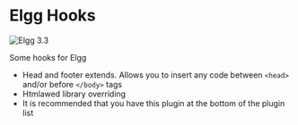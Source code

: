 Elgg Hooks
===============================
![Elgg 3.3](https://img.shields.io/badge/Elgg-3.3-orange.svg?style=flat-square)

Some hooks for Elgg

* Head and footer extends. Allows you to insert any code between ```<head>``` and/or before ```</body>``` tags
* Htmlawed library overriding
* It is recommended that you have this plugin at the bottom of the plugin list


